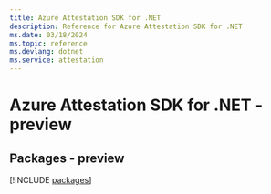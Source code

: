```yaml
---
title: Azure Attestation SDK for .NET
description: Reference for Azure Attestation SDK for .NET
ms.date: 03/18/2024
ms.topic: reference
ms.devlang: dotnet
ms.service: attestation
---
```

# Azure Attestation SDK for .NET - preview
## Packages - preview
[!INCLUDE [packages](attestation-index.md)]
